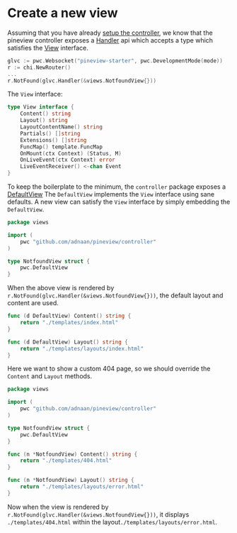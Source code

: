 # Create a new view

Assuming that you have already [setup the controller](./01_create_new_controller.md), we know that the pineview controller
exposes a [Handler](https://pkg.go.dev/github.com/adnaan/pineview/controller#Controller) api which accepts a type which satisfies
the [View](https://pkg.go.dev/github.com/adnaan/pineview/controller#View) interface.

```go
glvc := pwc.Websocket("pineview-starter", pwc.DevelopmentMode(mode))
r := chi.NewRouter()
...
r.NotFound(glvc.Handler(&views.NotfoundView{}))
```

The `View` interface:

```go
type View interface {
	Content() string
	Layout() string
	LayoutContentName() string
	Partials() []string
	Extensions() []string
	FuncMap() template.FuncMap
	OnMount(ctx Context) (Status, M)
	OnLiveEvent(ctx Context) error
	LiveEventReceiver() <-chan Event
}
```

To keep the boilerplate to the minimum, the `controller` package exposes a [DefaultView](https://pkg.go.dev/github.com/adnaan/pineview/controller#DefaultView)
The `DefaultView` implements the `View` interface using sane defaults. A new view can satisfy the `View` interface by
simply embedding the `DefaultView`.

```go
package views

import (
	pwc "github.com/adnaan/pineview/controller"
)

type NotfoundView struct {
	pwc.DefaultView
}
```

When the above view is rendered by `r.NotFound(glvc.Handler(&views.NotfoundView{}))`, the default layout and content
are used.

```go
func (d DefaultView) Content() string {
	return "./templates/index.html"
}

func (d DefaultView) Layout() string {
	return "./templates/layouts/index.html"
}
```

Here we want to show a custom 404 page, so we should override the `Content` and `Layout` methods.

```go
package views

import (
	pwc "github.com/adnaan/pineview/controller"
)

type NotfoundView struct {
	pwc.DefaultView
}

func (n *NotfoundView) Content() string {
	return "./templates/404.html"
}

func (n *NotfoundView) Layout() string {
	return "./templates/layouts/error.html"
}
```

Now when the view is rendered by `r.NotFound(glvc.Handler(&views.NotfoundView{}))`, it displays `./templates/404.html`
within the layout`./templates/layouts/error.html`.
